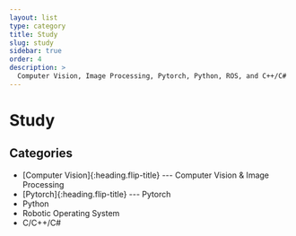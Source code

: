 ```yaml
---
layout: list
type: category
title: Study
slug: study
sidebar: true
order: 4
description: >
  Computer Vision, Image Processing, Pytorch, Python, ROS, and C++/C#
---
```


# Study

## Categories
* [Computer Vision]{:heading.flip-title} --- Computer Vision & Image Processing
* [Pytorch]{:heading.flip-title} --- Pytorch 
* Python
* Robotic Operating System
* C/C++/C#